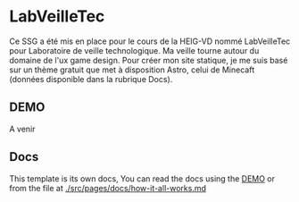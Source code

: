 # LabVeilleTec
Ce SSG a été mis en place pour le cours de la HEIG-VD nommé LabVeilleTec pour Laboratoire de veille technologique.
Ma veille tourne autour du domaine de l'ux game design. Pour créer mon site statique, je me suis basé sur un thème gratuit que met à disposition Astro, celui de Minecaft (données disponible dans la rubrique Docs).


## DEMO

A venir



## Docs

This template is its own docs, You can read the docs using the [DEMO](https://minecraft-theme.netlify.app) or from the file at [./src/pages/docs/how-it-all-works.md](https://github.com/BryceRussell/astro-minecraft-theme/blob/master/src/pages/docs/how-it-all-works.md)

